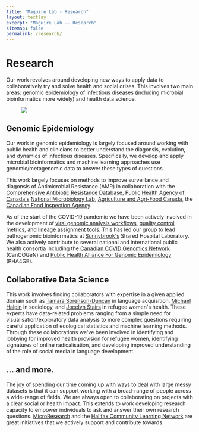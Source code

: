 ```yaml
---
title: "Maguire Lab - Research"
layout: textlay
excerpt: "Maguire Lab -- Research"
sitemap: false
permalink: /research/
---
```


# Research

Our work revolves around developing new ways to apply data to collaboratively try and solve health and social crises.
This involves two main areas: genomic epidemiology of infectious diseases (including microbial bioinformatics more widely) and health data science.

<figure class="fourth">
<img src="{{ site.url }}{{ site.baseurl }}/images/research/research_overview.png", style="1000">
</figure>

## Genomic Epidemiology

Our work in genomic epidemiology is largely focused around working with public health and clinicians to better understand the diagonsis, evolution, and dynamics of infectious diseases.
Specifically, we develop and apply microbial bioinformatics and machine learning approaches use genomic/metagenomic data to answer these types of questions.

This work largely focuses on methods to improve surveillance and diagonsis of Antimicrobial Resistance (AMR) in collaboration with the [Comprehensive Antibiotic Resistance Database](https://card.mcmaster.ca/), [Public Health Agency of Canada's](https://www.canada.ca/en/public-health.html) [National Microbiology Lab](https://www.canada.ca/en/public-health/programs/national-microbiology-laboratory.html), [Agriculture and Agri-Food Canada](https://agriculture.canada.ca/en), the [Canadian Food Inspection Agency](https://inspection.canada.ca/eng/1297964599443/1297965645317).

As of the start of the COVID-19 pandemic we have been actively involved in the development of [viral genomic analysis workflows](github.com/jaleezyy/covid-19-signal), [quality control metrics](github.com/jts/ncov-tools/), and [lineage assignment tools](github.com/cov-lineages/pangolin). This has led our group to lead pathogenomic bioinformatics at [Sunnybrook's](https://sunnybrook.ca/research/) Shared Hospital Laboratory.
We also actively contribute to several national and international public health consortia including the [Canadian COVID Genomics Network](https://www.genomecanada.ca/en/cancogen) (CanCOGeN) and [Public Health Alliance For Genomic Epidemiology](https://pha4ge.org/) (PHA4GE).

## Collaborative Data Science

This work involves finding collaborators with expertise in a given applied domain such as [Tamara Sorenson-Duncan](https://scholar.google.com/citations?user=J-yLht0AAAAJ) in language acquisition, [Michael Halpin](https://scholar.google.com/citations?hl=en&user=H046-uAAAAAJ) in sociology, and [Jocelyn Stairs](https://scholar.google.com/citations?hl=en&user=e8NIoYwAAAAJ) in refugee women's health. 
These experts have data-related problems ranging from a simple need for visualisation/exploratory data analysis to more complex questions requiring careful application of ecological statistics and machine learning methods.
Through these collaborations we've been involved in identifying and lobbying for improved health provision for refugee women, identifying signatures of online radicalisation, and developing improved understanding of the role of social media in language development.

## ... and more.

The joy of spending our time coming up with ways to deal with large messy datasets is that it can support working with a broad-range of people across a wide-range of fields.
We are always open to collaborating on projects with a clear social or health impact. 
This extends to work developing research capacity to empower individuals to ask and answer their own research questions.
[MicroResearch](http://www.microresearch.ca/) and the [Halifax Community Learning Network](https://hcln.ca) are great initiatives that we actively support and contribute towards.
